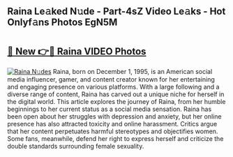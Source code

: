 ## Raina Le𝚊ked N𝚞de - Part-4sZ Video Le𝚊ks - Hot Onlyf𝚊ns Photos EgN5M

# <h2><a href="http://ab86782.deff.icu/?id=Raina">🔗 New 👉🔴 Raina VIDEO Photos</a></h2>

[![Raina N𝚞des](https://i.imgur.com/rIISA9y.gif)](http://ab86782.deff.icu/?id=Raina)
Raina, born on December 1, 1995, is an American social media influencer, gamer, and content creator known for her entertaining and engaging presence on various platforms. With a large following and a diverse range of content, Raina has carved out a unique niche for herself in the digital world. This article explores the journey of Raina, from her humble beginnings to her current status as a social media sensation. Raina has been open about her struggles with depression and anxiety, but her online presence has also attracted toxicity and online harassment. Critics argue that her content perpetuates harmful stereotypes and objectifies women. Some fans, meanwhile, defend her right to express herself and criticize the double standards surrounding female sexuality.
